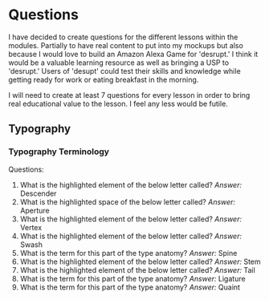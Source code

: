 # Questions

I have decided to create questions for the different lessons within the modules. Partially to have real content to put into my mockups but also because I would love to build an Amazon Alexa Game for 'desrupt.' I think it would be a valuable learning resource as well as bringing a USP to 'desrupt.' Users of 'desupt' could test their skills and knowledge while getting ready for work or eating breakfast in the morning.

I will need to create at least 7 questions for every lesson in order to bring real educational value to the lesson. I feel any less would be futile.

## Typography

### Typography Terminology

Questions:
1. What is the highlighted element of the below letter called? *Answer:* Descender
2. What is the highlighted space of the below letter called? *Answer:* Aperture
3. What is the highlighted element of the below letter called? *Answer:* Vertex
4. What is the highlighted element of the below letter called? *Answer:* Swash
5. What is the term for this part of the type anatomy? *Answer:* Spine
6. What is the highlighted element of the below letter called? *Answer:* Stem
7. What is the highlighted element of the below letter called? *Answer:* Tail
8. What is the term for this part of the type anatomy? *Answer:* Ligature
9. What is the term for this part of the type anatomy? *Answer:* Quaint
